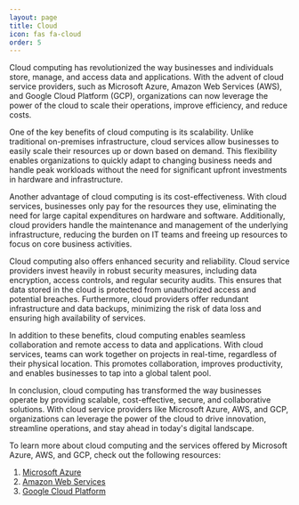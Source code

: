 ```yaml
---
layout: page
title: Cloud
icon: fas fa-cloud
order: 5
---
```


Cloud computing has revolutionized the way businesses and individuals store, manage, and access data and applications. With the advent of cloud service providers, such as Microsoft Azure, Amazon Web Services (AWS), and Google Cloud Platform (GCP), organizations can now leverage the power of the cloud to scale their operations, improve efficiency, and reduce costs.

One of the key benefits of cloud computing is its scalability. Unlike traditional on-premises infrastructure, cloud services allow businesses to easily scale their resources up or down based on demand. This flexibility enables organizations to quickly adapt to changing business needs and handle peak workloads without the need for significant upfront investments in hardware and infrastructure.

Another advantage of cloud computing is its cost-effectiveness. With cloud services, businesses only pay for the resources they use, eliminating the need for large capital expenditures on hardware and software. Additionally, cloud providers handle the maintenance and management of the underlying infrastructure, reducing the burden on IT teams and freeing up resources to focus on core business activities.

Cloud computing also offers enhanced security and reliability. Cloud service providers invest heavily in robust security measures, including data encryption, access controls, and regular security audits. This ensures that data stored in the cloud is protected from unauthorized access and potential breaches. Furthermore, cloud providers offer redundant infrastructure and data backups, minimizing the risk of data loss and ensuring high availability of services.

In addition to these benefits, cloud computing enables seamless collaboration and remote access to data and applications. With cloud services, teams can work together on projects in real-time, regardless of their physical location. This promotes collaboration, improves productivity, and enables businesses to tap into a global talent pool.

In conclusion, cloud computing has transformed the way businesses operate by providing scalable, cost-effective, secure, and collaborative solutions. With cloud service providers like Microsoft Azure, AWS, and GCP, organizations can leverage the power of the cloud to drive innovation, streamline operations, and stay ahead in today's digital landscape.

To learn more about cloud computing and the services offered by Microsoft Azure, AWS, and GCP, check out the following resources:

1. [Microsoft Azure](/_posts/cloud/azure/2021-01-01-introduction-to-azure)
2. [Amazon Web Services](/_posts/cloud/aws/2022-01-01-introduction-to-aws)
3. [Google Cloud Platform](/_posts/cloud/gcp/2021-01-01-introduction-to-gcp)
